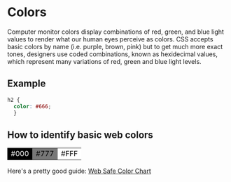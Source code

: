 # Colors
Computer monitor colors display combinations of red, green, and blue light values to render what our human eyes perceive as colors. CSS accepts basic colors by name (i.e. purple, brown, pink) but to get much more exact tones, designers use coded combinations, known as hexidecimal values, which represent many variations of red, green and blue light levels.

## Example
```css
h2 {
  color: #666;
  }
```

## How to identify basic web colors

<table border="0" cellpadding="10" cellspacing="2" width="100%">
  <tr align="center" valign="middle">
    <td style="background-color:#000; color:#FFF;">#000</td>
    <td style="background-color:#777; color:#000;">#777</td>
    <td style="background-color:#FFF; color:#000;">#FFF</td>
  </tr>
</table>

Here's a pretty good guide: [Web Safe Color Chart](https://htmlcolorcodes.com/color-chart/web-safe-color-chart/)
